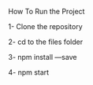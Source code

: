 How To Run the Project

1- Clone the repository

2- cd to the files folder

3- npm install —save

4- npm start
